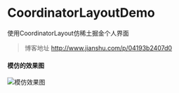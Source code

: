 # CoordinatorLayoutDemo
使用CoordinatorLayout仿稀土掘金个人界面

> 博客地址   http://www.jianshu.com/p/04193b2407d0



#### 模仿的效果图
![模仿效果图](https://raw.githubusercontent.com/loonggg/CoordinatorLayoutDemo/master/image/cld.gif)


